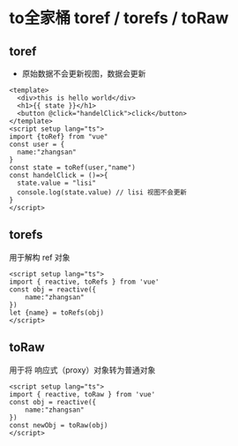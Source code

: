 # to全家桶 toref / torefs / toRaw

## toref 

- 原始数据不会更新视图，数据会更新

```vue	
<template>
  <div>this is hello world</div>
  <h1>{{ state }}</h1>
  <button @click="handelClick">click</button>
</template>
<script setup lang="ts">
import {toRef} from "vue"
const user = {
  name:"zhangsan"
}
const state = toRef(user,"name")
const handelClick = ()=>{
  state.value = "lisi"
  console.log(state.value) // lisi 视图不会更新
}
</script>
```

## torefs 

用于解构 ref 对象

```vue
<script setup lang="ts">
import { reactive, toRefs } from 'vue'
const obj = reactive({
    name:"zhangsan"
})
let {name} = toRefs(obj)
</script>
```

## toRaw 

用于将 响应式（proxy）对象转为普通对象

```vue
<script setup lang="ts">
import { reactive, toRaw } from 'vue'
const obj = reactive({
	name:"zhangsan"
})
const newObj = toRaw(obj)
</script>
```

